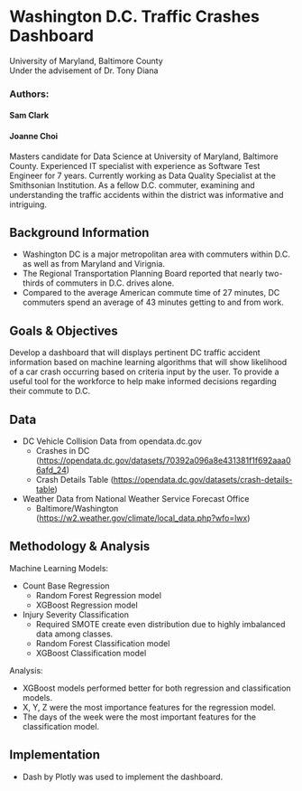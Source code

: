 # Washington D.C. Traffic Crashes Dashboard
University of Maryland, Baltimore County 
<br>
Under the advisement of Dr. Tony Diana 

### Authors:
#### Sam Clark
#### Joanne Choi
Masters candidate for Data Science at University of Maryland, Baltimore County. Experienced IT specialist with experience as Software Test Engineer for 7 years. Currently working as Data Quality Specialist at the Smithsonian Institution. As a fellow D.C. commuter, examining and understanding the traffic accidents within the district was informative and intriguing.

## Background Information
- Washington DC is a major metropolitan area with commuters within D.C. as well as from Maryland and Virignia. 
- The Regional Transportation Planning Board reported that nearly two-thirds of commuters in D.C. drives alone. 
- Compared to the average American commute time of 27 minutes, DC commuters spend an average of 43 minutes getting to and from work. 

## Goals & Objectives
Develop a dashboard that will displays pertinent DC traffic accident information based on machine learning algorithms that will show likelihood of a car crash occurring based on criteria input by the user. To provide a useful tool for the workforce to help make informed decisions regarding their commute to D.C.

## Data
- DC Vehicle Collision Data from opendata.dc.gov
  - Crashes in DC (https://opendata.dc.gov/datasets/70392a096a8e431381f1f692aaa06afd_24)
  - Crash Details Table (https://opendata.dc.gov/datasets/crash-details-table)
- Weather Data from National Weather Service Forecast Office
  - Baltimore/Washington (https://w2.weather.gov/climate/local_data.php?wfo=lwx)

## Methodology & Analysis
Machine Learning Models:
- Count Base Regression
  - Random Forest Regression model
  - XGBoost Regression model
- Injury Severity Classification
    - Required SMOTE create even distribution due to highly imbalanced data among classes.
  - Random Forest Classification model
  - XGBoost Classification model

Analysis:
- XGBoost models performed better for both regression and classification models.
- X, Y, Z were the most importance features for the regression model.
- The days of the week were the most important features for the classification model.  
  
## Implementation
- Dash by Plotly was used to implement the dashboard. 
